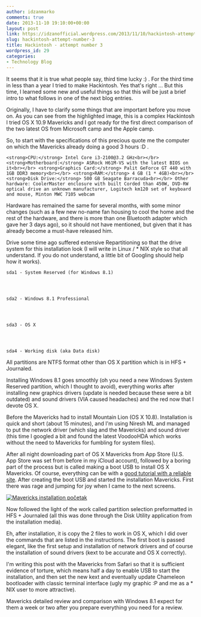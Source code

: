 ```yaml
---
author: idzanmarko
comments: true
date: 2013-11-10 19:10:00+00:00
layout: post
link: https://idzanofficial.wordpress.com/2013/11/10/hackintosh-attempt-number-3/
slug: hackintosh-attempt-number-3
title: Hackintosh - attempt number 3
wordpress_id: 29
categories:
- Technology Blog
---
```


It seems that it is true what people say, third time lucky :) . For the third time in less than a year I tried to make Hackintosh. Yes that's right ... But this time, I learned some new and useful things so that this will be just a brief intro to what follows in one of the next blog entries.  
  
Originally, I have to clarify some things that are important before you move on. As you can see from the highlighted image, this is a complex Hackintosh I tried OS X 10.9 Mavericks and I got ready for the first direct comparison of the two latest OS from Microsoft camp and the Apple camp.  
  
So, to start with the specifications of this precious quote me the computer on which the Mavericks already doing a good 3 hours :D .  

    
    <strong>CPU:</strong> Intel Core i3-2100@3.2 GHz<br></br> <strong>Motherboard:</strong> ASRock H61M-VS with the latest BIOS on it<br></br> <strong>Graphics Card:</strong> Palit GeForce GT 440 with 1GB DDR3 memory<br></br> <strong>RAM:</strong> 4 GB (1 * 4GB)<br></br> <strong>Disk Drive:</strong> 500 GB Seagate Barracuda<br></br> Other hardware: CoolerMaster enclosure with built Corded than 450W, DVD-RW optical drive an unknown manufacturer, Logitech km120 set of keyboard and mouse, Minton MWC 7105 webcam

  
Hardware has remained the same for several months, with some minor changes (such as a few new no-name fan housing to cool the home and the rest of the hardware, and there is more than one Bluetooth adapter which gave her 3 days ago), so it should not have mentioned, but given that it has already become a must-have released him.  
  
Drive some time ago suffered extensive Repartitioning so that the drive system for this installation look (I will write in Linux / * NIX style so that all understand. If you do not understand, a little bit of Googling should help how it works).  

    
    sda1 - System Reserved (for Windows 8.1)

  

    
    sda2 - Windows 8.1 Professional

  

    
    sda3 - OS X

  

    
    sda4 - Working disk (aka Data disk)

  
All partitions are NTFS format other than OS X partition which is in HFS + Journaled.  
  
Installing Windows 8.1 goes smoothly (oh you need a new Windows System Reserved partition, which I thought to avoid), everything works after installing new graphics drivers (update is needed because these were a bit outdated) and sound drivers (VIA caused headaches) and the red now that I devote OS X.  
  
Before the Mavericks had to install Mountain Lion (OS X 10.8). Installation is quick and short (about 15 minutes), and I'm using Niresh ML and managed to put the network driver (which slag and the Mavericks) and sound driver (this time I googled a bit and found the latest VoodooHDA which works without the need to Mavericks for fumbling for system files).  
  
After all night downloading part of OS X Mavericks from App Store (U.S. App Store was set from before in my iCloud account), followed by a boring part of the process but is called making a boot USB to install OS X Mavericks. Of course, everything can be with a [good tutorial with a reliable site](http://www.insanelymac.com/forum/topic/280756-guide-the-all-in-one-guide-to-vanilla-os-x-including-chameleon-dsdt-for-beginners-updated-for-mavericks/). After creating the boot USB and started the installation Mavericks. First there was rage and jumping for joy when I came to the next screens.  
  
[![Mavericks installation početak](http://markoidzan.from.hr/wp-content/uploads/2013/11/Screen-Shot-2013-11-10-at-18.51.55.png)](http://markoidzan.from.hr/wp-content/uploads/2013/11/Screen-Shot-2013-11-10-at-18.51.55.png)  
  
  
  
Now followed the light of the work called partition selection preformatted in HFS + Journaled (all this was done through the Disk Utility application from the installation media).  
  
Eh, after installation, it is copy the 2 files to work in OS X, which I did over the commands that are listed in the instructions. The first boot is passed elegant, like the first setup and installation of network drivers and of course the installation of sound drivers (kext to be accurate and OS X correctly).  
  
I'm writing this post with the Mavericks from Safari so that it is sufficient evidence of torture, which means half a day to enable USB to start the installation, and then set the new kext and eventually update Chameleon bootloader with classic terminal interface (ugly my graphic :P and me as a * NIX user to more attractive).  
  
Mavericks detailed review and comparison with Windows 8.1 expect for them a week or two after you prepare everything you need for a review.
